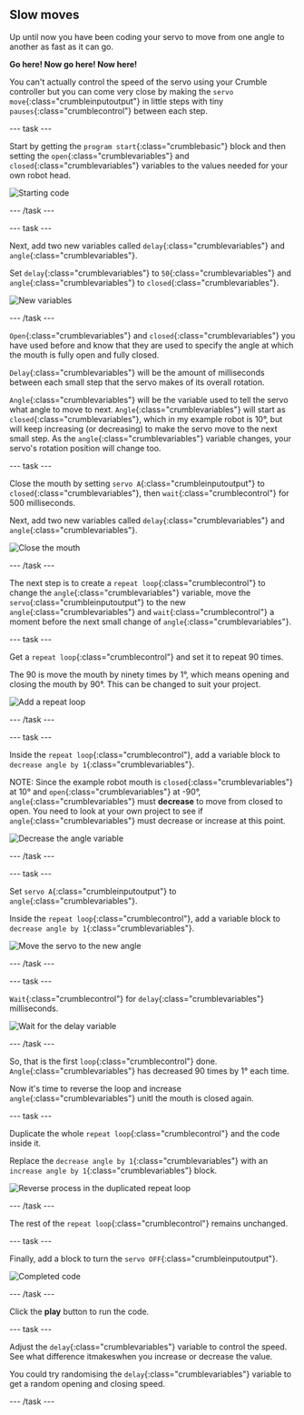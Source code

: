 ## Slow moves

Up until now you have been coding your servo to move from one angle to another as fast as it can go.

**Go here! Now go here! Now here!**

You can't actually control the speed of the servo using your Crumble controller but you can come very close by making the `servo move`{:class="crumbleinputoutput"} in little steps with tiny `pauses`{:class="crumblecontrol"}
between each step.

--- task ---

Start by getting the `program start`{:class="crumblebasic"} block and then setting the `open`{:class="crumblevariables"} and `closed`{:class="crumblevariables"} variables to the values needed for your own robot head.

![Starting code](images/slowMoves_startCode.png)

--- /task ---

--- task ---

Next, add two new variables called `delay`{:class="crumblevariables"} and `angle`{:class="crumblevariables"}.

Set `delay`{:class="crumblevariables"} to `50`{:class="crumblevariables"} and `angle`{:class="crumblevariables"} to `closed`{:class="crumblevariables"}.

![New variables](images/slowMoves_newVariables.png)

--- /task ---

`Open`{:class="crumblevariables"} and `closed`{:class="crumblevariables"} you have used before and know that they are used to specify the angle at which the mouth is fully open and fully closed.

`Delay`{:class="crumblevariables"} will be the amount of milliseconds between each small step that the servo makes of its overall rotation.

`Angle`{:class="crumblevariables"} will be the variable used to tell the servo what angle to move to next. `Angle`{:class="crumblevariables"} will start as `closed`{:class="crumblevariables"}, which in my example robot is 10°, but will keep increasing (or decreasing) to make the servo move to the next small step. As the `angle`{:class="crumblevariables"} variable changes, your servo's rotation position will change too.

--- task ---

Close the mouth by setting `servo A`{:class="crumbleinputoutput"} to `closed`{:class="crumblevariables"}, then `wait`{:class="crumblecontrol"} for 500 milliseconds.

Next, add two new variables called `delay`{:class="crumblevariables"} and `angle`{:class="crumblevariables"}.

![Close the mouth](images/slowMoves_mouthClosed.png)

--- /task ---

The next step is to create a `repeat loop`{:class="crumblecontrol"} to change the `angle`{:class="crumblevariables"} variable, move the `servo`{:class="crumbleinputoutput"} to the new `angle`{:class="crumblevariables"} and `wait`{:class="crumblecontrol"} a moment before the next small change of `angle`{:class="crumblevariables"}.

--- task ---

Get a `repeat loop`{:class="crumblecontrol"} and set it to repeat 90 times.

The 90 is move the mouth by ninety times by 1°, which means opening and closing the mouth by 90°. This can be changed to suit your project.

![Add a repeat loop](images/slowMoves_repeatLoop.png)

--- /task ---

--- task ---

Inside the `repeat loop`{:class="crumblecontrol"}, add a variable block to `decrease angle by 1`{:class="crumblevariables"}.

NOTE: Since the example robot mouth is `closed`{:class="crumblevariables"} at 10° and `open`{:class="crumblevariables"} at -90°, `angle`{:class="crumblevariables"} must **decrease** to move from closed to open. You need to look at your own project to see if `angle`{:class="crumblevariables"} must decrease or increase at this point.

![Decrease the angle variable](images/slowMoves_decreaseAngle.png)

--- /task ---

--- task ---

Set `servo A`{:class="crumbleinputoutput"} to `angle`{:class="crumblevariables"}.

Inside the `repeat loop`{:class="crumblecontrol"}, add a variable block to `decrease angle by 1`{:class="crumblevariables"}.

![Move the servo to the new angle](images/slowMoves_servoToAngle.png)

--- /task ---

--- task ---

`Wait`{:class="crumblecontrol"} for `delay`{:class="crumblevariables"} milliseconds.

![Wait for the delay variable](images/slowMoves_waitDelay.png)

--- /task ---

So, that is the first `loop`{:class="crumblecontrol"} done. `Angle`{:class="crumblevariables"} has decreased 90 times by 1° each time.

Now it's time to reverse the loop and increase `angle`{:class="crumblevariables"} unitl the mouth is closed again.

--- task ---

Duplicate the whole `repeat loop`{:class="crumblecontrol"} and the code inside it.

Replace the `decrease angle by 1`{:class="crumblevariables"} with an `increase angle by 1`{:class="crumblevariables"} block.

![Reverse process in the duplicated repeat loop](images/slowMoves_reverseLoop.png)

--- /task ---

The rest of the `repeat loop`{:class="crumblecontrol"} remains unchanged.

--- task ---

Finally, add a block to turn the `servo OFF`{:class="crumbleinputoutput"}.

![Completed code](images/slowMoves_finalCode.png)

--- /task ---

Click the **play** button to run the code.

--- task ---

Adjust the `delay`{:class="crumblevariables"} variable to control the speed. See what difference itmakeswhen you increase or decrease the value.

You could try randomising the `delay`{:class="crumblevariables"} variable to get a random opening and closing speed. 

--- /task ---